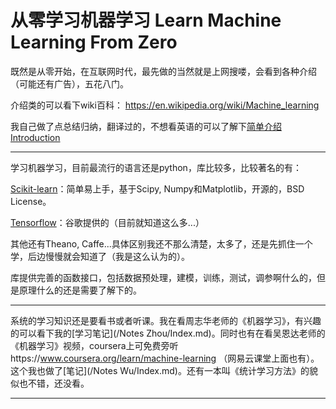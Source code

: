 # 从零学习机器学习 Learn Machine Learning From Zero
既然是从零开始，在互联网时代，最先做的当然就是上网搜喽，会看到各种介绍（可能还有广告），五花八门。

介绍类的可以看下wiki百科：
https://en.wikipedia.org/wiki/Machine_learning

我自己做了点总结归纳，翻译过的，不想看英语的可以了解下[简单介绍 Introduction](/Introduction.md)

---

学习机器学习，目前最流行的语言还是python，库比较多，比较著名的有：

[Scikit-learn](http://scikit-learn.org)：简单易上手，基于Scipy, Numpy和Matplotlib，开源的，BSD License。

[Tensorflow](https://www.tensorflow.org)：谷歌提供的（目前就知道这么多...）

其他还有Theano, Caffe...具体区别我还不那么清楚，太多了，还是先抓住一个学，后边慢慢就会知道了（我是这么认为的）。

库提供完善的函数接口，包括数据预处理，建模，训练，测试，调参啊什么的，但是原理什么的还是需要了解下的。

---

系统的学习知识还是要看书或者听课。我在看周志华老师的《机器学习》，有兴趣的可以看下我的[学习笔记](/Notes Zhou/Index.md)。同时也有在看吴恩达老师的《机器学习》视频，coursera上可免费旁听https://www.coursera.org/learn/machine-learning （网易云课堂上面也有）。这个我也做了[笔记](/Notes Wu/Index.md)。还有一本叫《统计学习方法》的貌似也不错，还没看。

---


